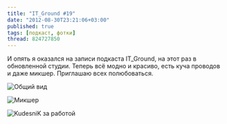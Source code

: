 ```yaml
---
title: "IT_Ground #19"
date: "2012-08-30T23:21:06+03:00"
published: true
tags: [подкаст, фотки]
thread: 824727850
---
```


И опять я оказался на записи подкаста IT_Ground, на этот раз в обновленной студии. Теперь всё модно и красиво, есть куча 
проводов и даже микшер. Приглашаю всех полюбоваться.

![Общий вид](/images/photos/itground19_1.jpg "Общий вид")

![Микшер](/images/photos/itground19_2.jpg "Микшер")

![KudesniK за работой](/images/photos/itground19_3.jpg "KudesniK за работой")
